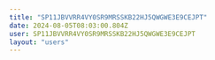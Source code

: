 ```yaml
---
title: "SP11JBVVRR4VY0SR9MRSSKB22HJ5QWGWE3E9CEJPT"
date: 2024-08-05T08:03:00.804Z
user: SP11JBVVRR4VY0SR9MRSSKB22HJ5QWGWE3E9CEJPT
layout: "users"
---
```

    